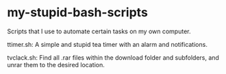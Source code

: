 # my-stupid-bash-scripts
Scripts that I use to automate certain tasks on my own computer.

ttimer.sh:
A simple and stupid tea timer with an alarm and notifications.

tvclack.sh:
Find all .rar files within the download folder and subfolders, and unrar them to the desired location.
